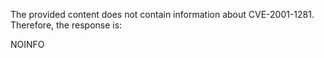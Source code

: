The provided content does not contain information about CVE-2001-1281. Therefore, the response is:

NOINFO
